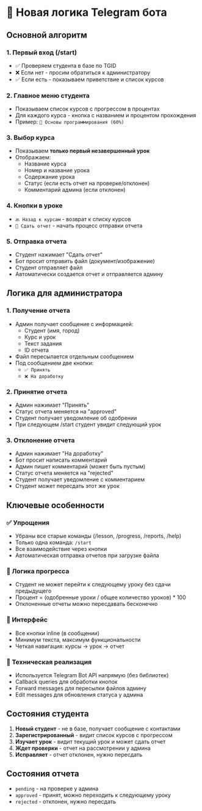 # 🤖 Новая логика Telegram бота

## Основной алгоритм

### 1. Первый вход (/start)
- ✅ Проверяем студента в базе по TGID
- ❌ Если нет - просим обратиться к администратору
- ✅ Если есть - показываем приветствие и список курсов

### 2. Главное меню студента
- Показываем список курсов с прогрессом в процентах
- Для каждого курса - кнопка с названием и процентом прохождения
- Пример: `📖 Основы программирования (60%)`

### 3. Выбор курса
- Показываем **только первый незавершенный урок**
- Отображаем:
  - Название курса
  - Номер и название урока
  - Содержание урока
  - Статус (если есть отчет на проверке/отклонен)
  - Комментарий админа (если отклонен)

### 4. Кнопки в уроке
- `🔙 Назад к курсам` - возврат к списку курсов
- `📝 Сдать отчет` - начать процесс отправки отчета

### 5. Отправка отчета
- Студент нажимает "Сдать отчет"
- Бот просит отправить файл (документ/изображение)
- Студент отправляет файл
- Автоматически создается отчет и отправляется админу

## Логика для администратора

### 1. Получение отчета
- Админ получает сообщение с информацией:
  - Студент (имя, город)
  - Курс и урок
  - Текст задания
  - ID отчета
- Файл пересылается отдельным сообщением
- Под сообщением две кнопки:
  - `✅ Принять`
  - `❌ На доработку`

### 2. Принятие отчета
- Админ нажимает "Принять"
- Статус отчета меняется на "approved"
- Студент получает уведомление об одобрении
- При следующем /start студент увидит следующий урок

### 3. Отклонение отчета
- Админ нажимает "На доработку"
- Бот просит написать комментарий
- Админ пишет комментарий (может быть пустым)
- Статус отчета меняется на "rejected"
- Студент получает уведомление с комментарием
- Студент может пересдать этот же урок

## Ключевые особенности

### ✅ Упрощения
- Убраны все старые команды (/lesson, /progress, /reports, /help)
- Только одна команда: `/start`
- Все взаимодействие через кнопки
- Автоматическая отправка отчетов при загрузке файла

### 🔄 Логика прогресса
- Студент не может перейти к следующему уроку без сдачи предыдущего
- Процент = (одобренные уроки / общее количество уроков) * 100
- Отклоненные отчеты можно пересдавать бесконечно

### 📱 Интерфейс
- Все кнопки inline (в сообщении)
- Минимум текста, максимум функциональности
- Четкая навигация: курсы → урок → отчет

### 🔧 Техническая реализация
- Используется Telegram Bot API напрямую (без библиотек)
- Callback queries для обработки кнопок
- Forward messages для пересылки файлов админу
- Edit messages для обновления статуса у админа

## Состояния студента

1. **Новый студент** - не в базе, получает сообщение с контактами
2. **Зарегистрированный** - видит список курсов с прогрессом
3. **Изучает урок** - видит текущий урок и может сдать отчет
4. **Ждет проверки** - отчет на рассмотрении у админа
5. **Исправляет** - отчет отклонен, нужно пересдать

## Состояния отчета

- `pending` - на проверке у админа
- `approved` - принят, можно переходить к следующему уроку
- `rejected` - отклонен, нужно пересдать 